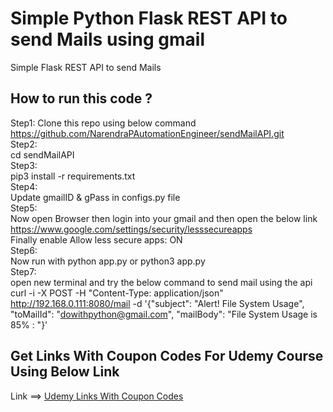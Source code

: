 # Simple Python Flask REST API to send Mails using gmail

Simple Flask REST API to send Mails

## How to run this code ?
Step1: Clone this repo using below command <br />
   https://github.com/NarendraPAutomationEngineer/sendMailAPI.git <br />
Step2: <br />
  cd sendMailAPI <br />
Step3: <br />
  pip3 install -r requirements.txt  <br />
Step4:  <br />
  Update gmailID & gPass in configs.py file <br />
Step5: <br />
  Now open Browser then login into your gmail and then open the below link <br />
  https://www.google.com/settings/security/lesssecureapps <br />
  Finally   enable  Allow less secure apps: ON <br />
Step6: <br />
  Now run with python app.py or python3 app.py <br />
Step7: <br />
  open new terminal and try the below command to send mail using the api
  curl -i -X POST -H "Content-Type: application/json"   http://192.168.0.111:8080/mail -d '{"subject": "Alert! File System Usage", "toMailId": "dowithpython@gmail.com", "mailBody": "File System Usage is 85% : "}'
 
## Get Links With Coupon Codes For Udemy Course Using Below Link 
Link ==> [Udemy Links With Coupon Codes](https://www.youtube.com/watch?v=dg6hltm8VEE&t=0s)
